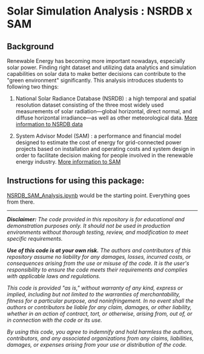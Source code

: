 # Solar Simulation Analysis : NSRDB x SAM

## Background

Renewable Energy has becoming more important nowadays, especially solar power. Finding right dataset and utilizing data analytics and simulation capabilities on solar data to make better decisions can contribute to the "green environment" significantly. This analysis introduces students to following two things:

1. National Solar Radiance Database (NSRDB) : a high temporal and spatial resolution dataset consisting of the three most widely used measurements of solar radiation—global horizontal, direct normal, and diffuse horizontal irradiance—as well as other meteorological data. [More information to NSRDB data](https://nsrdb.nrel.gov/about/what-is-the-nsrdb)

2. System Advisor Model (SAM) : a performance and financial model designed to estimate the cost of energy for grid-connected power projects based on installation and operating costs and system design in order to facilitate decision making for people involved in the renewable energy industry. [More information to SAM][def]


## Instructions for using this package:

[NSRDB_SAM_Analysis.ipynb](https://github.com/HighTechnologyFoundation/HTFCloudFellows/blob/Justin-Lin/Solar%20Simulation%20Analysis/Jupyter%20Notebooks/NSRDB_SAM_Analysis.ipynb) would be the starting point. Everything goes from there. 


---

_**Disclaimer:** The code provided in this repository is for educational and demonstration purposes only. It should not be used in production environments without thorough testing, review, and modification to meet specific requirements._

_**Use of this code is at your own risk.** The authors and contributors of this repository assume no liability for any damages, losses, incurred costs, or consequences arising from the use or misuse of the code. It is the user's responsibility to ensure the code meets their requirements and complies with applicable laws and regulations._

_This code is provided "as is," without warranty of any kind, express or implied, including but not limited to the warranties of merchantability, fitness for a particular purpose, and noninfringement. In no event shall the authors or contributors be liable for any claim, damages, or other liability, whether in an action of contract, tort, or otherwise, arising from, out of, or in connection with the code or its use._

_By using this code, you agree to indemnify and hold harmless the authors, contributors, and any associated organizations from any claims, liabilities, damages, or expenses arising from your use or distribution of the code._

[def]: https://sam.nrel.gov/